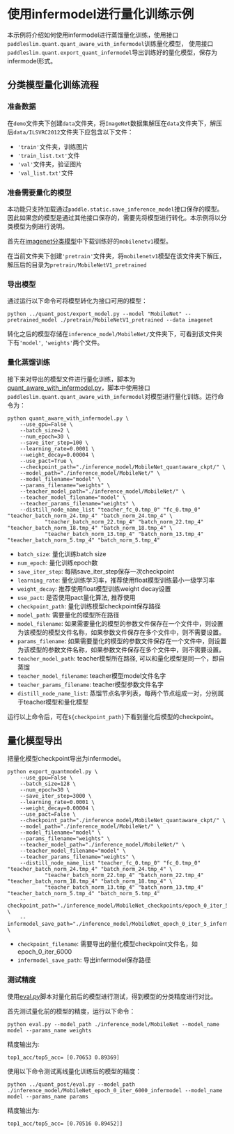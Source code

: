# 使用infermodel进行量化训练示例

本示例将介绍如何使用infermodel进行蒸馏量化训练，使用接口``paddleslim.quant.quant_aware_with_infermodel``训练量化模型，
使用接口``paddleslim.quant.export_quant_infermodel``导出训练好的量化模型，保存为infermodel形式。

## 分类模型量化训练流程

### 准备数据

在``demo``文件夹下创建``data``文件夹，将``ImageNet``数据集解压在``data``文件夹下，解压后``data/ILSVRC2012``文件夹下应包含以下文件：
- ``'train'``文件夹，训练图片
- ``'train_list.txt'``文件
- ``'val'``文件夹，验证图片
- ``'val_list.txt'``文件

### 准备需要量化的模型

本功能只支持加载通过``paddle.static.save_inference_model``接口保存的模型。因此如果您的模型是通过其他接口保存的，需要先将模型进行转化。本示例将以分类模型为例进行说明。

首先在[imagenet分类模型](https://github.com/PaddlePaddle/models/tree/develop/PaddleCV/image_classification#%E5%B7%B2%E5%8F%91%E5%B8%83%E6%A8%A1%E5%9E%8B%E5%8F%8A%E5%85%B6%E6%80%A7%E8%83%BD)中下载训练好的``mobilenetv1``模型。

在当前文件夹下创建``'pretrain'``文件夹，将``mobilenetv1``模型在该文件夹下解压，解压后的目录为``pretrain/MobileNetV1_pretrained``

### 导出模型
通过运行以下命令可将模型转化为接口可用的模型：
```
python ../quant_post/export_model.py --model "MobileNet" --pretrained_model ./pretrain/MobileNetV1_pretrained --data imagenet
```
转化之后的模型存储在``inference_model/MobileNet/``文件夹下，可看到该文件夹下有``'model'``, ``'weights'``两个文件。

### 量化蒸馏训练
接下来对导出的模型文件进行量化训练，脚本为[quant_aware_with_infermodel.py](./quant_aware_with_infermodel.py)，脚本中使用接口``paddleslim.quant.quant_aware_with_infermodel``对模型进行量化训练。运行命令为：
```
python quant_aware_with_infermodel.py \
    --use_gpu=False \
    --batch_size=2 \
    --num_epoch=30 \
    --save_iter_step=100 \
    --learning_rate=0.0001 \
    --weight_decay=0.00004 \
    --use_pact=True \
    --checkpoint_path="./inference_model/MobileNet_quantaware_ckpt/" \
    --model_path="./inference_model/MobileNet/" \
    --model_filename="model" \
    --params_filename="weights" \
    --teacher_model_path="./inference_model/MobileNet/" \
    --teacher_model_filename="model" \
    --teacher_params_filename="weights" \
    --distill_node_name_list "teacher_fc_0.tmp_0" "fc_0.tmp_0" "teacher_batch_norm_24.tmp_4" "batch_norm_24.tmp_4" \
            "teacher_batch_norm_22.tmp_4" "batch_norm_22.tmp_4" "teacher_batch_norm_18.tmp_4" "batch_norm_18.tmp_4" \
            "teacher_batch_norm_13.tmp_4" "batch_norm_13.tmp_4" "teacher_batch_norm_5.tmp_4" "batch_norm_5.tmp_4"
```

- ``batch_size``: 量化训练batch size
- ``num_epoch``: 量化训练epoch数
- ``save_iter_step``: 每隔save_iter_step保存一次checkpoint
- ``learning_rate``: 量化训练学习率，推荐使用float模型训练最小一级学习率
- ``weight_decay``: 推荐使用float模型训练weight decay设置
- ``use_pact``: 是否使用pact量化算法, 推荐使用
- ``checkpoint_path``: 量化训练模型checkpoint保存路径
- ``model_path``: 需要量化的模型所在路径
- ``model_filename``: 如果需要量化的模型的参数文件保存在一个文件中，则设置为该模型的模型文件名称，如果参数文件保存在多个文件中，则不需要设置。
- ``params_filename``: 如果需要量化的模型的参数文件保存在一个文件中，则设置为该模型的参数文件名称，如果参数文件保存在多个文件中，则不需要设置。
- ``teacher_model_path``: teacher模型所在路径, 可以和量化模型是同一个，即自蒸馏
- ``teacher_model_filename``: teacher模型model文件名字
- ``teacher_params_filename``: teacher模型参数文件名字
- ``distill_node_name_list``: 蒸馏节点名字列表，每两个节点组成一对，分别属于teacher模型和量化模型

运行以上命令后，可在``${checkpoint_path}``下看到量化后模型的checkpoint。

## 量化模型导出

把量化模型checkpoint导出为infermodel。

```
python export_quantmodel.py \
    --use_gpu=False \
    --batch_size=128 \
    --num_epoch=30 \
    --save_iter_step=3000 \
    --learning_rate=0.0001 \
    --weight_decay=0.00004 \
    --use_pact=False \
    --checkpoint_path="./inference_model/MobileNet_quantaware_ckpt/" \
    --model_path="./inference_model/MobileNet/" \
    --model_filename="model" \
    --params_filename="weights" \
    --teacher_model_path="./inference_model/MobileNet/" \
    --teacher_model_filename="model" \
    --teacher_params_filename="weights" \
    --distill_node_name_list "teacher_fc_0.tmp_0" "fc_0.tmp_0" "teacher_batch_norm_24.tmp_4" "batch_norm_24.tmp_4" \
            "teacher_batch_norm_22.tmp_4" "batch_norm_22.tmp_4" "teacher_batch_norm_18.tmp_4" "batch_norm_18.tmp_4" \
            "teacher_batch_norm_13.tmp_4" "batch_norm_13.tmp_4" "teacher_batch_norm_5.tmp_4" "batch_norm_5.tmp_4"
    --checkpoint_path="./inference_model/MobileNet_checkpoints/epoch_0_iter_5" \
    --infermodel_save_path="./inference_model/MobileNet_epoch_0_iter_5_infermodel" \
```

- ``checkpoint_filename``: 需要导出的量化模型checkpoint文件名，如epoch_0_iter_6000
- ``infermodel_save_path``: 导出infermodel保存路径

### 测试精度

使用[eval.py](../quant_post/eval.py)脚本对量化前后的模型进行测试，得到模型的分类精度进行对比。

首先测试量化前的模型的精度，运行以下命令：
```
python eval.py --model_path ./inference_model/MobileNet --model_name model --params_name weights
```
精度输出为:
```
top1_acc/top5_acc= [0.70653 0.89369]
```

使用以下命令测试离线量化训练后的模型的精度：
```
python ../quant_post/eval.py --model_path ./inference_model/MobileNet_epoch_0_iter_6000_infermodel --model_name model --params_name params
```
精度输出为:
```
top1_acc/top5_acc= [0.70516 0.89452]]
```
